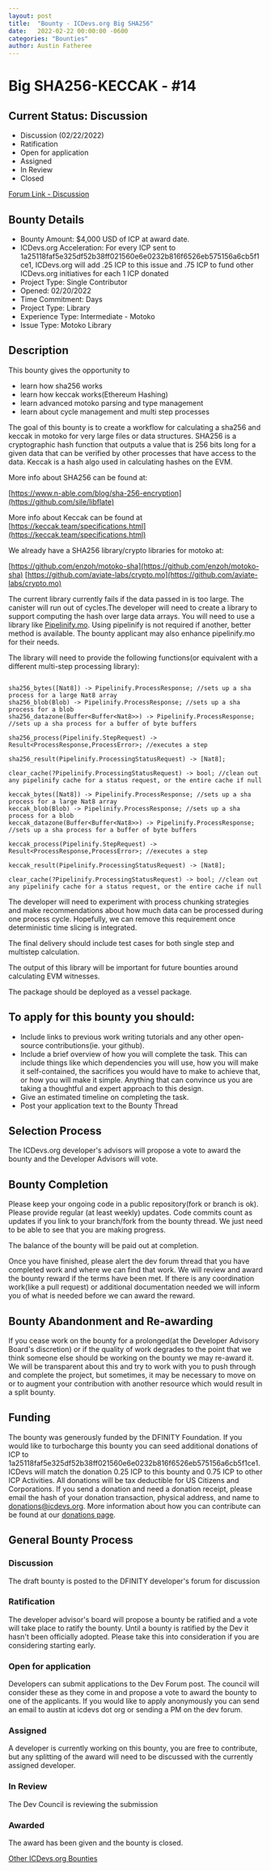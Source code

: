 ```yaml
---
layout: post
title:  "Bounty - ICDevs.org Big SHA256"
date:   2022-02-22 00:00:00 -0600
categories: "Bounties"
author: Austin Fatheree
---
```


# Big SHA256-KECCAK - #14

## Current Status: Discussion

* Discussion (02/22/2022)
* Ratification 
* Open for application
* Assigned 
* In Review 
* Closed 

[Forum Link - Discussion](https://forum.dfinity.org/t/icdevs-org-bounty-14-big-sha-keccak/11251)

## Bounty Details

* Bounty Amount: $4,000 USD of ICP at award date.
* ICDevs.org Acceleration: For every ICP sent to 1a25118faf5e325df52b38ff021560e6e0232b816f6526eb575156a6cb5f1ce1, ICDevs.org will add .25 ICP to this issue and .75 ICP to fund other ICDevs.org initiatives for each 1 ICP donated
* Project Type: Single Contributor
* Opened: 02/20/2022
* Time Commitment: Days
* Project Type: Library
* Experience Type: Intermediate - Motoko
* Issue Type: Motoko Library

## Description

This bounty gives the opportunity to

* learn how sha256 works
* learn how keccak works(Ethereum Hashing)
* learn advanced motoko parsing and type management
* learn about cycle management and multi step processes

The goal of this bounty is to create a workflow for calculating a sha256 and keccak in motoko for very large files or data structures.  SHA256 is a cryptographic hash function that outputs a value that is 256 bits long for a given data that can be verified by other processes that have access to the data. Keccak is a hash algo used in calculating hashes on the EVM.

More info about SHA256 can be found at:

[https://www.n-able.com/blog/sha-256-encryption](https://github.com/sile/libflate)

More info about Keccak can be found at [https://keccak.team/specifications.html](https://keccak.team/specifications.html)

We already have a SHA256 library/crypto libraries for motoko at:

[https://github.com/enzoh/motoko-sha](https://github.com/enzoh/motoko-sha)
[https://github.com/aviate-labs/crypto.mo](https://github.com/aviate-labs/crypto.mo)

The current library currently fails if the data passed in is too large.  The canister will run out of cycles.The developer will need to create a library to support computing the hash over large data arrays. You will need to use a library like [Pipelinify.mo](https://github.com/skilesare/pipelinify.mo). Using pipelinify is not required if another, better method is available.  The bounty applicant may also enhance pipelinify.mo for their needs.

The library will need to provide the following functions(or equivalent with a different multi-step processing library):

```

sha256_bytes([Nat8]) -> Pipelinify.ProcessResponse; //sets up a sha process for a large Nat8 array
sha256_blob(Blob) -> Pipelinify.ProcessResponse; //sets up a sha process for a blob
sha256_datazone(Buffer<Buffer<Nat8>>) -> Pipelinify.ProcessResponse; //sets up a sha process for a buffer of byte buffers

sha256_process(Pipelinify.StepRequest) -> Result<ProcessResponse,ProcessError>; //executes a step

sha256_result(Pipelinify.ProcessingStatusRequest) -> [Nat8];

clear_cache(?Pipelinify.ProcessingStatusRequest) -> bool; //clean out any pipelinify cache for a status request, or the entire cache if null

keccak_bytes([Nat8]) -> Pipelinify.ProcessResponse; //sets up a sha process for a large Nat8 array
keccak_blob(Blob) -> Pipelinify.ProcessResponse; //sets up a sha process for a blob
keccak_datazone(Buffer<Buffer<Nat8>>) -> Pipelinify.ProcessResponse; //sets up a sha process for a buffer of byte buffers

keccak_process(Pipelinify.StepRequest) -> Result<ProcessResponse,ProcessError>; //executes a step

keccak_result(Pipelinify.ProcessingStatusRequest) -> [Nat8];

clear_cache(?Pipelinify.ProcessingStatusRequest) -> bool; //clean out any pipelinify cache for a status request, or the entire cache if null

```

The developer will need to experiment with process chunking strategies and make recommendations about how much data can be processed during one process cycle.  Hopefully, we can remove this requirement once deterministic time slicing is integrated.

The final delivery should include test cases for both single step and multistep calculation.

The output of this library will be important for future bounties around calculating EVM witnesses.

The package should be deployed as a vessel package.


## To apply for this bounty you should:

* Include links to previous work writing tutorials and any other open-source contributions(ie. your github).
* Include a brief overview of how you will complete the task. This can include things like which dependencies you will use, how you will make it self-contained, the sacrifices you would have to make to achieve that, or how you will make it simple. Anything that can convince us you are taking a thoughtful and expert approach to this design.
* Give an estimated timeline on completing the task.
* Post your application text to the Bounty Thread

## Selection Process

The ICDevs.org developer's advisors will propose a vote to award the bounty and the Developer Advisors will vote.

## Bounty Completion

Please keep your ongoing code in a public repository(fork or branch is ok). Please provide regular (at least weekly) updates.  Code commits count as updates if you link to your branch/fork from the bounty thread.  We just need to be able to see that you are making progress.

The balance of the bounty will be paid out at completion.

Once you have finished, please alert the dev forum thread that you have completed work and where we can find that work.  We will review and award the bounty reward if the terms have been met.  If there is any coordination work(like a pull request) or additional documentation needed we will inform you of what is needed before we can award the reward.

## Bounty Abandonment and Re-awarding

If you cease work on the bounty for a prolonged(at the Developer Advisory Board's discretion) or if the quality of work degrades to the point that we think someone else should be working on the bounty we may re-award it.  We will be transparent about this and try to work with you to push through and complete the project, but sometimes, it may be necessary to move on or to augment your contribution with another resource which would result in a split bounty.

## Funding

The bounty was generously funded by the DFINITY Foundation. If you would like to turbocharge this bounty you can seed additional donations of ICP to 1a25118faf5e325df52b38ff021560e6e0232b816f6526eb575156a6cb5f1ce1. ICDevs will match the donation 0.25 ICP to this bounty and 0.75 ICP to other ICP Activities.  All donations will be tax deductible for US Citizens and Corporations.  If you send a donation and need a donation receipt, please email the hash of your donation transaction, physical address, and name to donations@icdevs.org.  More information about how you can contribute can be found at our [donations page](https://icdevs.org/donations.html).


## General Bounty Process

### Discussion

The draft bounty is posted to the DFINITY developer's forum for discussion

### Ratification

The developer advisor's board will propose a bounty be ratified and a vote will take place to ratify the bounty.  Until a bounty is ratified by the Dev it hasn't been officially adopted. Please take this into consideration if you are considering starting early.

### Open for application

Developers can submit applications to the Dev Forum post.  The council will consider these as they come in and propose a vote to award the bounty to one of the applicants.  If you would like to apply anonymously you can send an email to austin at icdevs dot org or sending a PM on the dev forum.

### Assigned

A developer is currently working on this bounty, you are free to contribute, but any splitting of the award will need to be discussed with the currently assigned developer.

### In Review

The Dev Council is reviewing the submission

### Awarded

The award has been given and the bounty is closed.



[Other ICDevs.org Bounties](https://icdevs.org/bounties.html)

